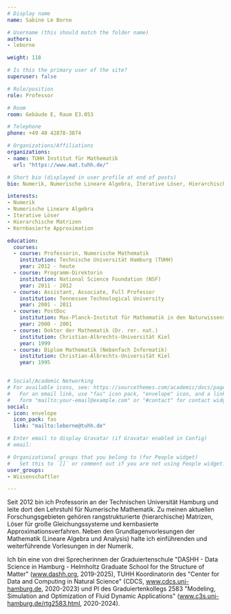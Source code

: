 ```yaml
---
# Display name
name: Sabine Le Borne

# Username (this should match the folder name)
authors:
- leborne

weight: 118

# Is this the primary user of the site?
superuser: false

# Role/position
role: Professor

# Room
room: Gebäude E, Raum E3.053

# Telephone
phone: +49 40 42878-3874

# Organizations/Affiliations
organizations:
- name: TUHH Institut für Mathematik
  url: "https://www.mat.tuhh.de/"

# Short bio (displayed in user profile at end of posts)
bio: Numerik, Numerische Lineare Algebra, Iterative Löser, Hierarchische Matrizen, Kern-basierte Approximation

interests:
- Numerik
- Numerische Lineare Algebra
- Iterative Löser
- Hierarchische Matrizen
- Kernbasierte Approximation

education:
  courses:
  - course: Professorin, Numerische Mathematik 
    institution: Technische Universität Hamburg (TUHH)
    year: 2012 - heute
  - course: Programm-Direktorin
    institution: National Science Foundation (NSF)
    year: 2011 - 2012
  - course: Assistant, Associate, Full Professor
    institution: Tennessee Technological University 
    year: 2001 - 2011
  - course: PostDoc 
    institution: Max-Planck-Institut für Mathematik in den Naturwissenschaften
    year: 2000 - 2001
  - course: Doktor der Mathematik (Dr. rer. nat.)
    institution: Christian-Albrechts-Universität Kiel
    year: 1999
  - course: Diplom Mathematik (Nebenfach Informatik) 
    institution: Christian-Albrechts-Universität Kiel
    year: 1995 


# Social/Academic Networking
# For available icons, see: https://sourcethemes.com/academic/docs/page-builder/#icons
#   For an email link, use "fas" icon pack, "envelope" icon, and a link in the
#   form "mailto:your-email@example.com" or "#contact" for contact widget.
social:
- icon: envelope
  icon_pack: fas
  link: "mailto:leborne@tuhh.de"

# Enter email to display Gravatar (if Gravatar enabled in Config)
# email:

# Organizational groups that you belong to (for People widget)
#   Set this to `[]` or comment out if you are not using People widget.
user_groups:
- Wissenschaftler

---
```


Seit 2012 bin ich Professorin an der Technischen Universität Hamburg und leite dort den Lehrstuhl für Numerische Mathematik. Zu meinen aktuellen Forschungsgebieten gehören rangstrukturierte (hierarchische) Matrizen, Löser für große Gleichungssysteme und kernbasierte Approximationsverfahren. Neben den Grundlagenvorlesungen der Mathematik (Lineare Algebra und Analysis) halte ich einführenden und weiterführende Vorlesungen in der Numerik. 

Ich bin eine von drei Sprecherinnen der Graduiertenschule "DASHH - Data Science in Hamburg - Helmholtz Graduate School for the Structure of Matter"
(www.dashh.org, 2019-2025), TUHH Koordinatorin des "Center for Data and Computing in Natural Science" (CDCS, www.cdcs.uni-hamburg.de, 2020-2023) und
PI des Graduiertenkollegs 2583 "Modeling, Simulation and Optimization of Fluid Dynamic Applications" (www.c3s.uni-hamburg.de/rtg2583.html, 2020-2024).







